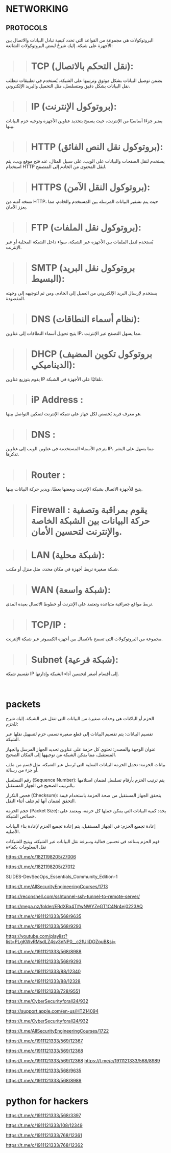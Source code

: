 # NETWORKING

## PROTOCOLS

البروتوكولات هي مجموعة من القواعد التي تحدد كيفية تبادل البيانات والاتصال بين الأجهزة على شبكة. إليك شرحٌ لبعض البروتوكولات الشائعة:

>># TCP (نقل التحكم بالاتصال):
 يضمن توصيل البيانات بشكل موثوق وترتيبها على الشبكة. يُستخدم في تطبيقات تتطلب نقل البيانات بشكل دقيق ومتسلسل، مثل التحميل والبريد الإلكتروني.

>> # IP (بروتوكول الإنترنت): 
يعتبر جزءًا أساسيًا من الإنترنت، حيث يسمح بتحديد عناوين الأجهزة وتوجيه حزم البيانات بينها.

>> # HTTP (بروتوكول نقل النص الفائق):
 يستخدم لنقل الصفحات والبيانات على الويب. على سبيل المثال، عند فتح موقع ويب، يتم استخدام HTTP لنقل المحتوى من الخادم إلى المتصفح.

>> # HTTPS (بروتوكول النقل الآمن):
 نسخة آمنة من HTTP، حيث يتم تشفير البيانات المرسلة بين المستخدم والخادم، مما يعزز الأمان.

>> # FTP (بروتوكول نقل الملفات):
 يُستخدم لنقل الملفات بين الأجهزة عبر الشبكة، سواء داخل الشبكة المحلية أو عبر الإنترنت.

>> # SMTP (بروتوكول نقل البريد البسيط): 
يستخدم لإرسال البريد الإلكتروني من العميل إلى الخادم، ومن ثم لتوجيهه إلى وجهته المقصودة.

>> # DNS (نظام أسماء النطاقات):
 يتيح تحويل أسماء النطاقات إلى عناوين IP، مما يسهل التصفح عبر الإنترنت.

>> # DHCP (بروتوكول تكوين المضيف الديناميكي):
 يقوم بتوزيع عناوين IP تلقائيًا على الأجهزة في الشبكة.

>> # iP Address :
 هو معرف فريد يُخصص لكل جهاز على شبكة الإنترنت لتمكين التواصل بينها.

>> # DNS : 
يترجم الأسماء المستخدمة في عناوين الويب إلى عناوين IP، مما يسهل على البشر تذكرها.

>> # Router :
 يتيح للأجهزة الاتصال بشبكة الإنترنت وبعضها بعضًا، ويدير حركة البيانات بينها.

>> # Firewall : يقوم بمراقبة وتصفية حركة البيانات بين الشبكة الخاصة والإنترنت لتحسين الأمان.

>> # LAN (شبكة محلية):
 شبكة صغيرة تربط أجهزة في مكان محدد، مثل منزل أو مكتب.

>> # WAN (شبكة واسعة):
 تربط مواقع جغرافية متباعدة وتعتمد على الإنترنت أو خطوط الاتصال بعيدة المدى.

>> # TCP/IP :
 مجموعة من البروتوكولات التي تسمح بالاتصال بين أجهزة الكمبيوتر عبر شبكة الإنترنت.

>> # Subnet (شبكة فرعية): 
تقسيم شبكة IP إلى أقسام أصغر لتحسين أداء الشبكة وإدارتها.

<br>

# packets

الحزم أو الباكتات هي وحدات صغيرة من البيانات التي تنقل عبر الشبكة. إليك شرح للحزم:

تقسيم البيانات: يتم تقسيم البيانات إلى قطع صغيرة تسمى حزم لتسهيل نقلها عبر الشبكة.

عنوان الوجهة والمصدر: تحتوي كل حزمة على عناوين تحديد الجهاز المرسل والجهاز المستقبل، مما يمكن الشبكة من توجيهها إلى المكان الصحيح.

بيانات الحزمة: تحمل الحزمة البيانات الفعلية التي تُرسل عبر الشبكة، مثل قسم من ملف أو جزء من رسالة.

رقم التسلسل (Sequence Number): يتم ترتيب الحزم بأرقام تسلسل لضمان استلامها بالترتيب الصحيح في الجهاز المستقبل.

فحص التكرار (Checksum): يتحقق الجهاز المستقبل من صحة الحزمة باستخدام قيمة التحقق لضمان أنها لم تتلف أثناء النقل.

حجم الحزمة (Packet Size): يحدد كمية البيانات التي يمكن حملها كل حزمة، ويعتمد على خصائص الشبكة.

إعادة تجميع الحزم: في الجهاز المستقبل، يتم إعادة تجميع الحزم لإعادة بناء البيانات الأصلية.

فهم الحزم يساعد في تحسين فعالية وسرعة نقل البيانات عبر الشبكة، ويتيح للشبكات نقل المعلومات بكفاءة

https://t.me/c/1821198205/27006

https://t.me/c/1821198205/27012


SLIDES-DevSecOps_Essentials_Community_Edition-1


https://t.me/AllSecurityEngineeringCourses/1713

https://reconshell.com/sshtunnel-ssh-tunnel-to-remote-server/


https://mega.nz/folder/ERdXBa4T#wNWYZeGT1C4Nr4ej0223AQ


https://t.me/c/1911121333/568/9635


https://t.me/c/1911121333/568/9293


https://youtube.com/playlist?list=PLgKWvRMsdLZ4sv3nNP0__c2fUIiDOZpuB&si=

https://t.me/c/1911121333/568/8988


https://t.me/c/1911121333/568/9293

https://t.me/c/1911121333/88/12340

https://t.me/c/1911121333/88/12328

https://t.me/c/1911121333/728/9551

https://t.me/CyberSecurityforall24/932

https://support.apple.com/en-us/HT214094

https://t.me/CyberSecurityforall24/932

https://t.me/AllSecurityEngineeringCourses/1722

https://t.me/c/1911121333/569/12367

https://t.me/c/1911121333/569/12368

https://t.me/c/1911121333/569/12368
https://t.me/c/1911121333/568/8989



https://t.me/c/1911121333/568/9635


https://t.me/c/1911121333/568/8989


# python for hackers 

https://t.me/c/1911121333/568/3397


https://t.me/c/1911121333/108/12349

https://t.me/c/1911121333/768/12361



https://t.me/c/1911121333/768/12362
